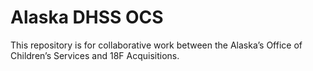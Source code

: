 # Alaska DHSS OCS

This repository is for collaborative work between the Alaska’s Office of Children’s Services and 18F Acquisitions.
